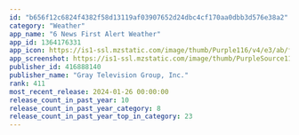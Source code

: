 ```yaml
---
id: "b656f12c6824f4382f58d13119af03907652d24dbc4cf170aa0dbb3d576e38a2"
category: "Weather"
app_name: "6 News First Alert Weather"
app_id: 1364176331
app_icon: https://is1-ssl.mzstatic.com/image/thumb/Purple116/v4/e3/ab/f7/e3abf77f-4e00-1626-da60-2c83bd788c1b/AppIcon-1x_U007emarketing-0-4-0-85-220.jpeg/1024x1024bb.png
app_screenshot: https://is1-ssl.mzstatic.com/image/thumb/PurpleSource116/v4/03/9e/8c/039e8c0d-cb4b-bad3-8d42-e72504834afa/7142bee6-4322-444b-86a7-f09aeefc92f8_Simulator_Screen_Shot_-_11ProMax_-_2024-01-12_at_16.31.28.png/1242x2688bb.png
publisher_id: 416888140
publisher_name: "Gray Television Group, Inc."
rank: 411
most_recent_release: 2024-01-26 00:00:00
release_count_in_past_year: 10
release_count_in_past_year_category: 8
release_count_in_past_year_top_in_category: 23
---
```

